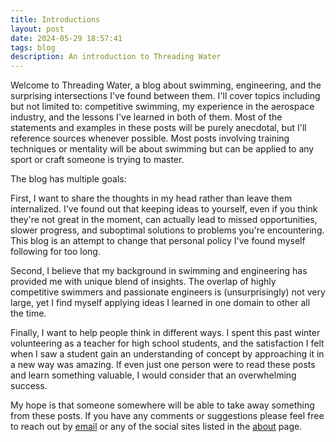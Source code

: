 ```yaml
---
title: Introductions
layout: post
date: 2024-05-29 18:57:41
tags: blog
description: An introduction to Threading Water
---
```

Welcome to Threading Water, a blog about swimming, engineering, and the surprising intersections I've found between them. I'll cover topics including but not limited to: competitive swimming, my experience in the aerospace industry, and the lessons I've learned in both of them. Most of the statements and examples in these posts will be purely anecdotal, but I'll reference sources whenever possible. Most posts involving training techniques or mentality will be about swimming but can be applied to any sport or craft someone is trying to master. 

The blog has multiple goals: 

First, I want to share the thoughts in my head rather than leave them internalized. I've found out that keeping ideas to yourself, even if you think they're not great in the moment, can actually lead to missed opportunities, slower progress, and suboptimal solutions to problems you're encountering. This blog is an attempt to change that personal policy I've found myself following for too long. 

Second, I believe that my background in swimming and engineering has provided me with unique blend of insights. The overlap of highly competitive swimmers and passionate engineers is (unsurprisingly) not very large, yet I find myself applying ideas I learned in one domain to other all the time.

Finally, I want to help people think in different ways. I spent this past winter volunteering as a teacher for high school students, and the satisfaction I felt when I saw a student gain an understanding of concept by approaching it in a new way was amazing. If even just one person were to read these posts and learn something valuable, I would consider that an overwhelming success. 

My hope is that someone somewhere will be able to take away something from these posts. If you have any comments or suggestions please feel free to reach out by [email](mailto:clark.wakeland7@gmail.com) or any of the social sites listed in the [about](/) page.